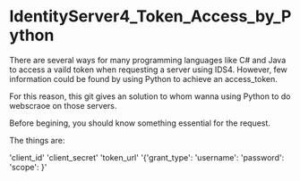 # IdentityServer4_Token_Access_by_Python 

There are several ways for many programming languages like C# and Java to access a vaild token when requesting a server using IDS4.
However, few information could be found by using Python to achieve an access_token.

For this reason,
this git gives an solution to whom wanna using Python to do webscraoe on those servers.

Before begining,
you should know something essential for the request.

The things are:


'client_id'
'client_secret'
'token_url'
'{'grant_type': 
 'username': 
 'password': 
 'scope':  }'
